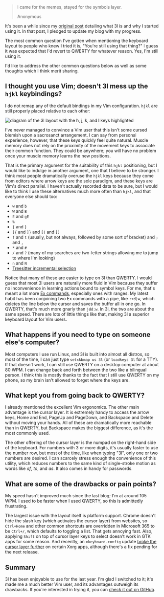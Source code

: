 > I came for the memes, stayed for the symbols layer.
>
> <attribution>Anonymous</attribution>

It's been a while since my [original post](/blog/learning-3l) detailing what 3l
is and why I started using it. In that post, I pledged to update my blog with
my progress.

The most common question I've gotten when mentioning the keyboard layout to
people who knew I tried it is, "You're still using that thing?" I guess it was
expected that I'd revert to QWERTY for whatever reason. Yes, I'm still using
it.

I'd like to address the other common questions below as well as some thoughts
which I think merit sharing.

## I thought you use Vim; doesn't 3l mess up the `hjkl` keybindings?

I do not remap any of the default bindings in my Vim configuration. `hjkl` are
still properly placed relative to each other:

![diagram of the 3l layout with the h, j, k, and l keys highlighted](3l_with_hjkl_highlighted.png)

I've never managed to convince a Vim user that this isn't some cursed blemish
upon a sacrosanct arrangement. I can say from personal experience, however,
that these keys quickly feel quite natural. Muscle memory does not rely on the
proximity of the movement keys to associate their common function. They could
be anywhere; you will have no problem once your muscle memory learns the new
positions.

That is the primary argument for the suitability of this `hjkl` positioning,
but I would like to indulge in another argument, one that I believe to be
stronger. I think most people dramatically overuse the `hjkl` keys because they
come from editors where arrow keys are the sole paradigm, and these keys are
Vim's direct parallel. I haven't actually recorded data to be sure, but I would
like to think I use these alternatives much more often than `hjkl`, and that
everyone else should too:

* `w` and `b`
* `W` and `B`
* `E` and `gE`
* `%`
* `{` and `}`
* `[{` and `]}` and `[(` and `])`
* `f` and `t` (usually, but not always, followed by some sort of bracket) and
`;` and `,`
* `*` and `#`
* `/` and `?` (many of my searches are two-letter strings allowing me to jump
to where I'm looking)
* `n` and `N`
* [Treesitter incremental selection](https://github.com/nvim-treesitter/nvim-treesitter?tab=readme-ov-file#incremental-selection)

Notice that many of these are easier to type on 3l than QWERTY. I would guess
that most 3l users are naturally more fluid in Vim because they suffer no
inconvenience in learning actions bound to symbol keys. For me, that's meant a
lot more [Ex commands](/blog/three-snazzy-vim-commands), especially ones with
ranges. My latest habit has been conjoining two Ex commands with a pipe, like
`:+d|w`, which deletes the line below the cursor and saves the buffer all in
one go. In QWERTY, that's much more gnarly than `jdd:w`. In 3l, the two are
about the same speed. There are lots of little things like that, making 3l a
superior keyboard layout for Vim users.

## What happens if you need to type on someone else's computer?

Most computers I use run Linux, and 3l is built into almost all distros, so
most of the time, I can just type `setxkbmap us 3l` (or `loadkeys 3l` for a
TTY). If that doesn't work, I can still use QWERTY on a desktop computer at
about 80&nbsp;WPM. I can change back and forth between the two like a bilingual
person. I think this is mostly thanks to the fact that I still use QWERTY on my
phone, so my brain isn't allowed to forget where the keys are.

## What kept you from going back to QWERTY?

I already mentioned the excellent Vim ergonomics. The other main advantage is
the cursor layer. It is extremely handy to access the arrow keys, Home and End,
PageUp and PageDown, and Backspace and Delete without moving your hands. All of
these are dramatically more reachable than in QWERTY, but Backspace makes the
biggest difference, as it's the most commonly used.

The other offering of the cursor layer is the numpad on the right-hand side of
the keyboard. For numbers with 3 or more digits, it's usually faster to use the
number row, but most of the time, like when typing "3l", only one or two
numbers are desired. I can scarcely stress enough the convenience of this
utility, which reduces numbers to the same kind of single-stroke motion as
words like *of*, *to*, and *as*. It also comes in handy for passwords.

## What are some of the drawbacks or pain points?

My speed hasn't improved much since the last blog; I'm at around 105 WPM. I
used to be faster when I used QWERTY, so this is admittedly frustrating.

The largest issue with the layout itself is platform support. Chrome doesn't
hide the slash key (which activates the cursor layer) from websites, so
`Ctrl+Home` and other common shortcuts are overridden in Microsoft&nbsp;365 to
be `Ctrl+/`, which defaults to toggling a list. That gets annoying fast. Also,
applying `Shift` on top of cursor layer keys to select doesn't work in GTK apps
for some reason. And recently, an `xkeyboard-config` update [broke the cursor
layer
further](https://gitlab.freedesktop.org/xkeyboard-config/xkeyboard-config/-/issues/500)
on certain Xorg apps, although there's a fix pending for the next release.

## Summary

3l has been enjoyable to use for the last year. I'm glad I switched to it; it's
made me a much better Vim user, and its advantages outweigh its drawbacks. If
you're interested in trying it, you can [check it out on
GitHub](https://github.com/jackrosenthal/threelayout).
